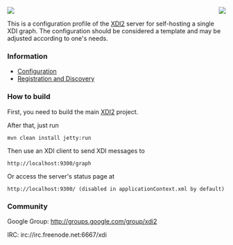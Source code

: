 <a href="http://projectdanube.org/" target="_blank"><img src="http://projectdanube.github.com/xdi2/images/projectdanube_logo.png" align="right"></a>
<img src="http://projectdanube.github.com/xdi2/images/logo64.png"><br>

This is a configuration profile of the [XDI2](http://github.com/projectdanube/xdi2) server for
self-hosting a single XDI graph. The configuration should be considered a template and may be
adjusted according to one's needs.

### Information

* [Configuration](https://github.com/projectdanube/xdi2-selfhosted/wiki/Configuration)
* [Registration and Discovery](https://github.com/projectdanube/xdi2-selfhosted/wiki/Registration-and-Discovery)

### How to build

First, you need to build the main [XDI2](http://github.com/projectdanube/xdi2) project.

After that, just run

    mvn clean install jetty:run

Then use an XDI client to send XDI messages to

    http://localhost:9300/graph

Or access the server's status page at

	http://localhost:9300/ (disabled in applicationContext.xml by default)

### Community

Google Group: http://groups.google.com/group/xdi2

IRC: irc://irc.freenode.net:6667/xdi
